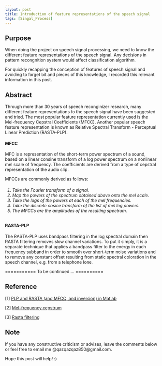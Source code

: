 ```yaml
---
layout: post
title: Introduction of feature representations of the speech signal
tags: [Singal_Process] 
---
```


## Purpose
When doing the project on speech signal processing, we need to know the different feature representations of the speech signal. Any decisions in pattern recongnition system would affect classification algorithm. 

For quickly recapping the conception of features of speech signal and avoiding to forget bit and pieces of this knowledge, I recorded this relevant information in this post.

## Abstract
Through more than 30 years of speech reconginizer research, many different feature representations fo the speech signal have been suggested and tried. The most popular feature representation currently used is the Mel-frequency Cepstral Coefficients (MFCC). Another popular speech feature representation is known as Relative Spectral Transform - Perceptual Linear Prediction (RASTA-PLP).

#### MFCC
MFC is a representation of the short-term power spectrum of a sound, based on a linear consine transform of a log power spectrum on a nonlinear mel scale of frequency. The coefficients are derived from a type of cepstral representation of the audio clip.

MFCCs are commonly derived as follows:
<h6><ol>
    <li>Take the Fourier transform of a signal.</li>
    <li>Map the powers of the spectrum obtained above onto the mel scale.</li>
    <li>Take the logs of the powers at each of the mel frequencies.</li>
    <li>Take the discrete cosine transform of the list of mel log powers.</li>
    <li>The MFCCs are the amplitudes of the resulting spectrum.</li>
</ol></h6>

#### RASTA-PLP
The RASTA-PLP uses bandpass filtering in the log spectral domain then RASTA filtering removes slow channel variations. To put it simply, it is a separate technique that applies a bandpass filter to the energy in each frequency subband in order to smooth over short-term noise variations and to remove any constant offset resulting from static spectral coloration in the speech channel, e.g. from a telephone lone.


=========== To be continued.... ==========

## Reference
[1] [PLP and RASTA (and MFCC, and inversion) in Matlab](https://labrosa.ee.columbia.edu/matlab/rastamat/)

[2] [Mel-frequency cepstrum](https://en.wikipedia.org/wiki/Mel-frequency_cepstrum)

[3] [Rasta filtering](https://en.wikipedia.org/wiki/Rasta_filtering)

## Note
<p>If you have any constructive criticism or advises, leave the comments below or feel free to email me @qazqazqaz850@gmail.com.

Hope this post will help! :)
</p>
